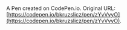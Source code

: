 # 

A Pen created on CodePen.io. Original URL: [https://codepen.io/bkruzslicz/pen/zYvVvyO](https://codepen.io/bkruzslicz/pen/zYvVvyO).


